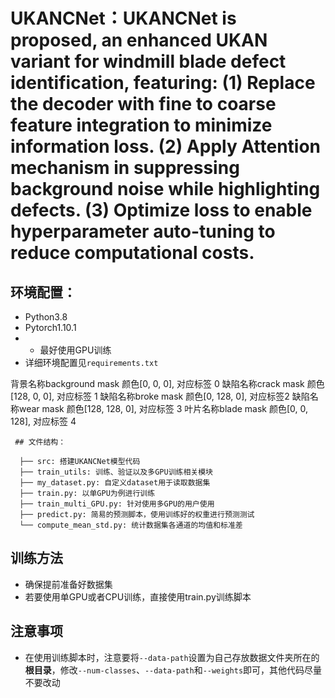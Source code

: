 # UKANCNet：UKANCNet is proposed, an enhanced UKAN variant for windmill blade defect identification, featuring: (1) Replace the decoder with fine to coarse feature integration to minimize information loss. (2) Apply Attention mechanism in suppressing background noise while highlighting defects. (3) Optimize loss to enable hyperparameter auto-tuning to reduce computational costs. 

## 环境配置：
* Python3.8
* Pytorch1.10.1
* * 最好使用GPU训练
* 详细环境配置见`requirements.txt`

背景名称background mask 颜色[0, 0, 0], 对应标签  0
缺陷名称crack mask 颜色[128, 0, 0], 对应标签 1
缺陷名称broke mask 颜色[0, 128, 0], 对应标签2
缺陷名称wear mask 颜色[128, 128, 0], 对应标签 3
叶片名称blade mask 颜色[0, 0, 128], 对应标签 4

     ## 文件结构：
```
  ├── src: 搭建UKANCNet模型代码
  ├── train_utils: 训练、验证以及多GPU训练相关模块
  ├── my_dataset.py: 自定义dataset用于读取数据集
  ├── train.py: 以单GPU为例进行训练
  ├── train_multi_GPU.py: 针对使用多GPU的用户使用
  ├── predict.py: 简易的预测脚本，使用训练好的权重进行预测测试
  └── compute_mean_std.py: 统计数据集各通道的均值和标准差
```

## 训练方法
* 确保提前准备好数据集
* 若要使用单GPU或者CPU训练，直接使用train.py训练脚本

## 注意事项
* 在使用训练脚本时，注意要将`--data-path`设置为自己存放数据文件夹所在的**根目录**，修改`--num-classes`、`--data-path`和`--weights`即可，其他代码尽量不要改动

